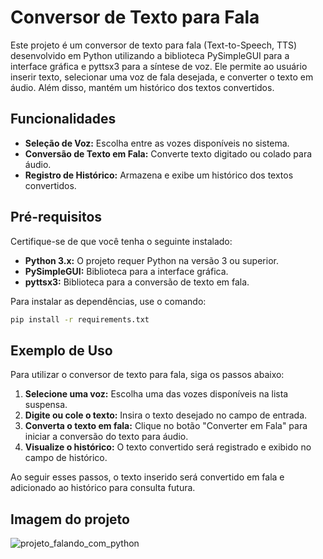 # Conversor de Texto para Fala

Este projeto é um conversor de texto para fala (Text-to-Speech, TTS) desenvolvido em Python utilizando a biblioteca PySimpleGUI para a interface gráfica e pyttsx3 para a síntese de voz. Ele permite ao usuário inserir texto, selecionar uma voz de fala desejada, e converter o texto em áudio. Além disso, mantém um histórico dos textos convertidos.

## Funcionalidades

- **Seleção de Voz:** Escolha entre as vozes disponíveis no sistema.
- **Conversão de Texto em Fala:** Converte texto digitado ou colado para áudio.
- **Registro de Histórico:** Armazena e exibe um histórico dos textos convertidos.

## Pré-requisitos

Certifique-se de que você tenha o seguinte instalado:

- **Python 3.x:** O projeto requer Python na versão 3 ou superior.
- **PySimpleGUI:** Biblioteca para a interface gráfica.
- **pyttsx3:** Biblioteca para a conversão de texto em fala.

Para instalar as dependências, use o comando:

```bash
pip install -r requirements.txt
```
## Exemplo de Uso

Para utilizar o conversor de texto para fala, siga os passos abaixo:

1. **Selecione uma voz:** Escolha uma das vozes disponíveis na lista suspensa.
2. **Digite ou cole o texto:** Insira o texto desejado no campo de entrada.
3. **Converta o texto em fala:** Clique no botão "Converter em Fala" para iniciar a conversão do texto para áudio.
4. **Visualize o histórico:** O texto convertido será registrado e exibido no campo de histórico.

Ao seguir esses passos, o texto inserido será convertido em fala e adicionado ao histórico para consulta futura.

## Imagem do projeto

![projeto_falando_com_python](https://github.com/user-attachments/assets/8a6757c4-bb12-4f06-a424-a2c8aa79d6a2)
